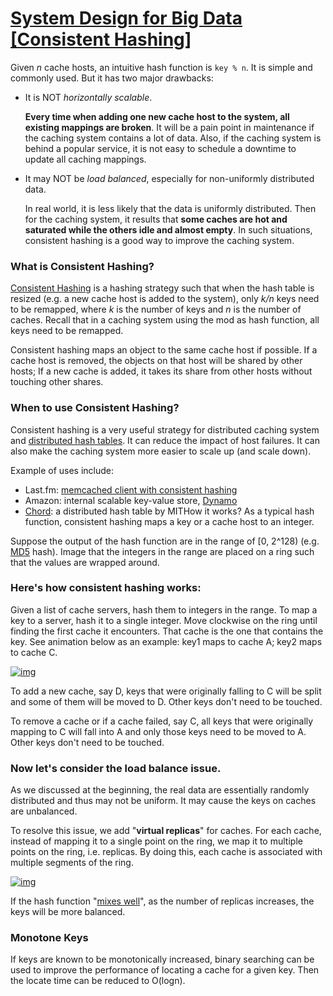 # [System Design for Big Data [Consistent Hashing]](http://n00tc0d3r.blogspot.com/2013/09/big-data-consistent-hashing.html)

Given *n* cache hosts, an intuitive hash function is `key % n`. It is simple and commonly used. But it has two major drawbacks:

- It is NOT *horizontally scalable*.

  **Every time when adding one new cache host to the system, all existing mappings are broken**. It will be a pain point in maintenance if the caching system contains a lot of data. Also, if the caching system is behind a popular service, it is not easy to schedule a downtime to update all caching mappings.

- It may NOT be *load balanced*, especially for non-uniformly distributed data.

  In real world, it is less likely that the data is uniformly distributed. Then for the caching system, it results that **some caches are hot and saturated while the others idle and almost empty**. In such situations, consistent hashing is a good way to improve the caching system.

### What is Consistent Hashing?

[Consistent Hashing](http://en.wikipedia.org/wiki/Consistent_hashing) is a hashing strategy such that when the hash table is resized (e.g. a new cache host is added to the system), only *k/n* keys need to be remapped, where *k* is the number of keys and *n* is the number of caches. Recall that in a caching system using the mod as hash function, all keys need to be remapped.

Consistent hashing maps an object to the same cache host if possible. If a cache host is removed, the objects on that host will be shared by other hosts; If a new cache is added, it takes its share from other hosts without touching other shares.

### When to use Consistent Hashing?

Consistent hashing is a very useful strategy for distributed caching system and [distributed hash tables](http://en.wikipedia.org/wiki/Distributed_hash_table).
It can reduce the impact of host failures. It can also make the caching system more easier to scale up (and scale down).

Example of uses include:

- Last.fm: [memcached client with consistent hashing](http://www.last.fm/user/RJ/journal/2007/04/10/rz_libketama_-_a_consistent_hashing_algo_for_memcache_clients)
- Amazon: internal scalable key-value store, [Dynamo](http://s3.amazonaws.com/AllThingsDistributed/sosp/amazon-dynamo-sosp2007.pdf)
- [Chord](https://github.com/sit/dht/wiki): a distributed hash table by MITHow it works? As a typical hash function, consistent hashing maps a key or a cache host to an integer.

Suppose the output of the hash function are in the range of [0, 2^128) (e.g. [MD5](http://en.wikipedia.org/wiki/MD5) hash). Image that the integers in the range are placed on a ring such that the values are wrapped around.

### Here's how consistent hashing works:

Given a list of cache servers, hash them to integers in the range. To map a key to a server, hash it to a single integer. Move clockwise on the ring until finding the first cache it encounters. That cache is the one that contains the key. See animation below as an example: key1 maps to cache A; key2 maps to cache C. 

[![img](http://2.bp.blogspot.com/-FoDbp5aJxmo/Uj9IbZgCMpI/AAAAAAAAEjw/gIacbrT174s/s1600/feiche_6.gif)](http://2.bp.blogspot.com/-FoDbp5aJxmo/Uj9IbZgCMpI/AAAAAAAAEjw/gIacbrT174s/s1600/feiche_6.gif)

To add a new cache, say D, keys that were originally falling to C will be split and some of them will be moved to D. Other keys don't need to be touched.

To remove a cache or if a cache failed, say C, all keys that were originally mapping to C will fall into A and only those keys need to be moved to A. Other keys don't need to be touched.

### Now let's consider the load balance issue.

As we discussed at the beginning, the real data are essentially randomly distributed and thus may not be uniform. It may cause the keys on caches are unbalanced.

To resolve this issue, we add "**virtual replicas**" for caches.
For each cache, instead of mapping it to a single point on the ring, we map it to multiple points on the ring, i.e. replicas. By doing this, each cache is associated with multiple segments of the ring.

[![img](http://2.bp.blogspot.com/-_sG8zBqb4ug/Uj9RLNk7E8I/AAAAAAAAEkA/S8vGVnqdf5M/s1600/feiche_7.gif)](http://2.bp.blogspot.com/-_sG8zBqb4ug/Uj9RLNk7E8I/AAAAAAAAEkA/S8vGVnqdf5M/s1600/feiche_7.gif)

If the hash function "[mixes well](http://en.wikipedia.org/wiki/Hash_function#Uniformity)", as the number of replicas increases, the keys will be more balanced. 

### Monotone Keys

If keys are known to be monotonically increased, binary searching can be used to improve the performance of locating a cache for a given key. Then the locate time can be reduced to O(logn).

